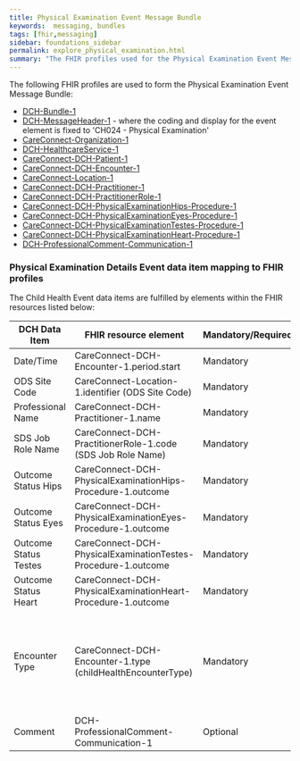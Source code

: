 ```yaml
---
title: Physical Examination Event Message Bundle
keywords:  messaging, bundles
tags: [fhir,messaging]
sidebar: foundations_sidebar
permalink: explore_physical_examination.html
summary: "The FHIR profiles used for the Physical Examination Event Message Bundle"
---
```


The following FHIR profiles are used to form the Physical Examination Event Message Bundle:

- [DCH-Bundle-1](https://fhir.nhs.uk/STU3/StructureDefinition/DCH-Bundle-1)
- [DCH-MessageHeader-1](https://fhir.nhs.uk/STU3/StructureDefinition/DCH-MessageHeader-1) - where the coding and display for the event element is fixed to 'CH024 - Physical Examination'
- [CareConnect-Organization-1](https://fhir.hl7.org.uk/STU3/StructureDefinition/CareConnect-Organization-1)
- [DCH-HealthcareService-1](https://fhir.nhs.uk/STU3/StructureDefinition/DCH-HealthcareService-1)
- [CareConnect-DCH-Patient-1](https://fhir.nhs.uk/STU3/StructureDefinition/CareConnect-DCH-Patient-1)
- [CareConnect-DCH-Encounter-1](https://fhir.nhs.uk/STU3/StructureDefinition/CareConnect-DCH-Encounter-1)
- [CareConnect-Location-1](https://fhir.hl7.org.uk/STU3/StructureDefinition/CareConnect-Location-1)
- [CareConnect-DCH-Practitioner-1](https://fhir.nhs.uk/STU3/StructureDefinition/CareConnect-DCH-Practitioner-1)
- [CareConnect-DCH-PractitionerRole-1](https://fhir.nhs.uk/STU3/StructureDefinition/CareConnect-DCH-PractitionerRole-1)
- [CareConnect-DCH-PhysicalExaminationHips-Procedure-1](https://fhir.nhs.uk/STU3/StructureDefinition/CareConnect-DCH-PhysicalExaminationHips-Procedure-1)
- [CareConnect-DCH-PhysicalExaminationEyes-Procedure-1](https://fhir.nhs.uk/STU3/StructureDefinition/CareConnect-DCH-PhysicalExaminationEyes-Procedure-1)
- [CareConnect-DCH-PhysicalExaminationTestes-Procedure-1](https://fhir.nhs.uk/STU3/StructureDefinition/CareConnect-DCH-PhysicalExaminationTestes-Procedure-1)
- [CareConnect-DCH-PhysicalExaminationHeart-Procedure-1](https://fhir.nhs.uk/STU3/StructureDefinition/CareConnect-DCH-PhysicalExaminationHeart-Procedure-1)
- [DCH-ProfessionalComment-Communication-1](https://fhir.nhs.uk/STU3/StructureDefinition/DCH-ProfessionalComment-Communication-1)

### Physical Examination Details Event data item mapping to FHIR profiles ###

The Child Health Event data items are fulfilled by elements within the FHIR resources listed below:
                                                                                                   
| DCH Data Item         | FHIR resource element                                         | Mandatory/Required/Optional | Note                                                                                  |
|-----------------------|---------------------------------------------------------------|-----------------------------|---------------------------------------------------------------------------------------|
| Date/Time             | CareConnect-DCH-Encounter-1.period.start                      | Mandatory                   |                                                                                       |
| ODS Site Code         | CareConnect-Location-1.identifier (ODS Site Code)         	| Mandatory                   |                                                                                       |
| Professional Name     | CareConnect-DCH-Practitioner-1.name                           | Mandatory                   |                                                                                       |
| SDS Job Role Name     | CareConnect-DCH-PractitionerRole-1.code (SDS Job Role Name)   | Mandatory                   |                                                                                       |
| Outcome Status Hips   | CareConnect-DCH-PhysicalExaminationHips-Procedure-1.outcome   | Mandatory                   |                                                                                       |
| Outcome Status Eyes   | CareConnect-DCH-PhysicalExaminationEyes-Procedure-1.outcome   | Mandatory                   |                                                                                       |
| Outcome Status Testes | CareConnect-DCH-PhysicalExaminationTestes-Procedure-1.outcome | Mandatory                   |                                                                                       |
| Outcome Status Heart  | CareConnect-DCH-PhysicalExaminationHeart-Procedure-1.outcome  | Mandatory                   |                                                                                       |
| Encounter Type        | CareConnect-DCH-Encounter-1.type (childHealthEncounterType)   | Mandatory                   | Represented using code '006 - Physical Examination' OR '009 - 6-8 Week GP Led Review' |
| Comment        		| DCH-ProfessionalComment-Communication-1   					| Optional                    |  																					  |